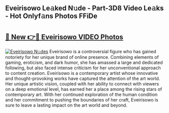 ## Eveirisowo Le𝚊ked N𝚞de - Part-3D8 Video Le𝚊ks - Hot Onlyf𝚊ns Photos FFiDe

# <h2><a href="http://ac11528.deff.icu/?id=Eveirisowo">🔗 New 👉🔴 Eveirisowo VIDEO Photos</a></h2>

[![Eveirisowo N𝚞des](https://i.imgur.com/rIISA9y.gif)](http://ac11528.deff.icu/?id=Eveirisowo)
Eveirisowo is a controversial figure who has gained notoriety for her unique brand of online presence. Combining elements of gaming, eroticism, and dark humor, she has amassed a large and dedicated following, but also faced intense criticism for her unconventional approach to content creation. Eveirisowo is a contemporary artist whose innovative and thought-provoking works have captured the attention of the art world. Her unique artistic vision, coupled with her ability to connect with viewers on a deep emotional level, has earned her a place among the rising stars of contemporary art. With her continued exploration of the human condition and her commitment to pushing the boundaries of her craft, Eveirisowo is sure to leave a lasting impact on the art world and beyond.
